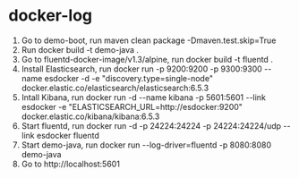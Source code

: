 # docker-log
1) Go to demo-boot, run maven clean package -Dmaven.test.skip=True  
2) Run docker build -t demo-java .  
3) Go to fluentd-docker-image/v1.3/alpine, run docker build -t fluentd .  
4) Install Elasticsearch, run docker run -p 9200:9200 -p 9300:9300 --name esdocker -d -e "discovery.type=single-node" docker.elastic.co/elasticsearch/elasticsearch:6.5.3  
5) Intall Kibana, run docker run -d --name kibana -p 5601:5601 --link esdocker -e "ELASTICSEARCH_URL=http://esdocker:9200" docker.elastic.co/kibana/kibana:6.5.3  
6) Start fluentd, run docker run -d -p 24224:24224 -p 24224:24224/udp --link esdocker fluentd  
7) Start demo-java, run docker run --log-driver=fluentd -p 8080:8080 demo-java  
8) Go to http://localhost:5601  
